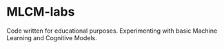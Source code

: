 # MLCM-labs


Code written for educational purposes.
Experimenting with basic Machine Learning and Cognitive Models.
